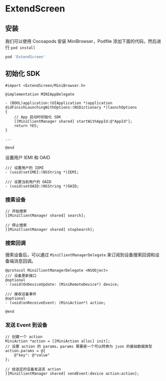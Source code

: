 # ExtendScreen

## 安装

我们可以使用 Cocoapods 安装 MiniBrowser，Podfile 添加下面的代码，然后进行 `pod install`

```ruby
pod 'ExtendScreen'
```

## 初始化 SDK

```objc
#import <ExtendScreen/MiniBrowser.h>

@implementation MINIAppDelegate

- (BOOL)application:(UIApplication *)application didFinishLaunchingWithOptions:(NSDictionary *)launchOptions
{
    // App 启动时初始化 SDK
    [[MiniClientManager shared] startWithAppId:@"AppId"];
    return YES;
}

...

@end
```

设置用户 IEMI 和 OAID
```objc
/// 设置用户的 IEMI
- (void)setIMEI:(NSString *)IEMI;

/// 设置当前用户的 OAID
- (void)setOAID:(NSString *)OAID;
```

### 搜素设备

```objc
// 开始搜索
[[MiniClientManager shared] search];

// 停止搜索
[[MiniClientManager shared] stopSearch];
```

### 搜索回调

搜索设备后，可以通过 `MiniClientManagerDelegate` 来订阅到设备搜索回调和设备端消息回调。

```objc
@protocol MiniClientManagerDelegate <NSObject>
/// 设备更新接口
@optional
- (void)OnDeviceUpdate: (MiniRemoteDevice*) device;

/// 接收设备事件
@optional
- (void)onReceiveEvent: (MiniAction*) action;
 
@end
```

### 发送 Event 到设备

```objc
// 创建一个 action
MiniAction *action = [[MiniAction alloc] init];
// 设置 action 的 params，params 需要是一个可以转换为 json 的基础数据类型
action.params = @{
    @"key": @"value"
};

// 给选定的设备发送该 action
[[MiniClientManager shared] sendEvent:device action:action];
```
